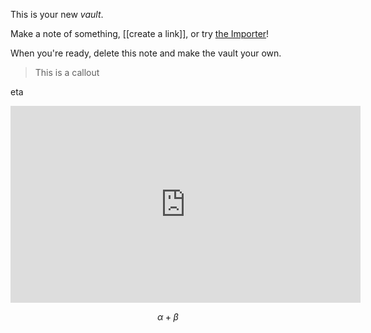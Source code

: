 This is your new *vault*.

Make a note of something, [[create a link]], or try [the Importer](https://help.obsidian.md/Plugins/Importer)!

When you're ready, delete this note and make the vault your own.


> This is a callout 

eta


<iframe width="560" height="315" src="https://www.youtube.com/embed/W3I3kAg2J7w?si=sizJxR3OJmVodfwS" title="YouTube video player" frameborder="0" allow="accelerometer; autoplay; clipboard-write; encrypted-media; gyroscope; picture-in-picture; web-share" referrerpolicy="strict-origin-when-cross-origin" allowfullscreen></iframe>

$$\alpha + \beta$$
